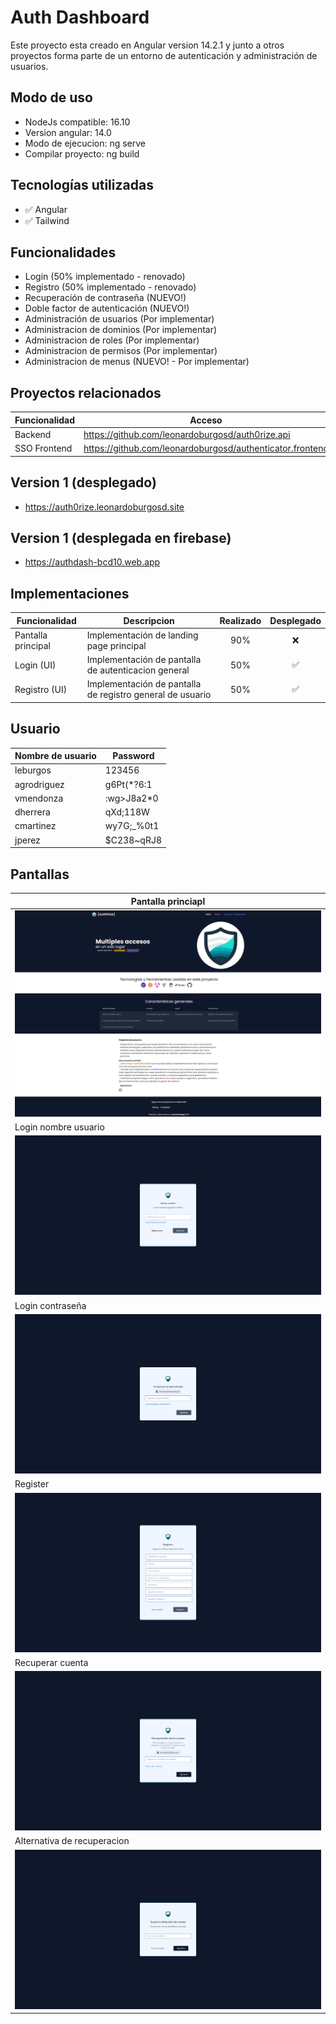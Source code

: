 # Auth Dashboard

Este proyecto esta creado en Angular version 14.2.1 y junto a otros proyectos forma parte de un entorno de autenticación y administración de usuarios.

## Modo de uso

- NodeJs compatible: 16.10
- Version angular: 14.0
- Modo de ejecucion: ng serve
- Compilar proyecto: ng build

## Tecnologías utilizadas

- :white_check_mark: Angular
- :white_check_mark: Tailwind

## Funcionalidades

- Login (50% implementado - renovado)
- Registro (50% implementado - renovado)
- Recuperación de contraseña (NUEVO!)
- Doble factor de autenticación (NUEVO!)
- Administración de usuarios (Por implementar)
- Administracion de dominios (Por implementar)
- Administracion de roles (Por implementar)
- Administracion de permisos (Por implementar)
- Administracion de menus (NUEVO! - Por implementar)

## Proyectos relacionados

| Funcionalidad | Acceso                                                    |
| ------------- | --------------------------------------------------------- |
| Backend       | https://github.com/leonardoburgosd/auth0rize.api  |
| SSO Frontend  | https://github.com/leonardoburgosd/authenticator.frontend |

## Version 1 (desplegado)
- https://auth0rize.leonardoburgosd.site
## Version 1 (desplegada en firebase)
- https://authdash-bcd10.web.app


## Implementaciones
|Funcionalidad      | Descripcion                                               | Realizado          | Desplegado       | 
|-------------------|-----------------------------------------------------------|:------------------:|:----------------:|
|Pantalla principal |Implementación de landing page principal                   | 90%                | :x:              |
|Login (UI)         |Implementación de pantalla de autenticacion general        | 50%                |:white_check_mark:|
|Registro (UI)      |Implementación de pantalla de registro general de usuario  | 50%                |:white_check_mark:|

## Usuario
|Nombre de usuario | Password    |
|------------------|-------------|
|leburgos          |123456       |
|agrodriguez       |g6Pt(*?6:1   |
|vmendonza         |:wg>J8a2*0   |
|dherrera          |qXd;118W     |
|cmartinez         |wy7G;_%0t1   |
|jperez            |$C238~qRJ8   |

## Pantallas
|Pantalla princiapl                                  |
|----------------------------------------------------|
|![PantallaPrincipal](/captures/principal.png)       |
|Login nombre usuario                                |
|![Login](/captures/login-username.png)              |
|Login contraseña                                    |
|![Login](/captures/login-password.png)              |
|Register                                            |
|![Register](/captures/register.png)                 |
|Recuperar cuenta                                    |
|![Register](/captures/recover-account.png)          |
|Alternativa de recuperacion                         |
|![Register](/captures/another-recover.png)          |
